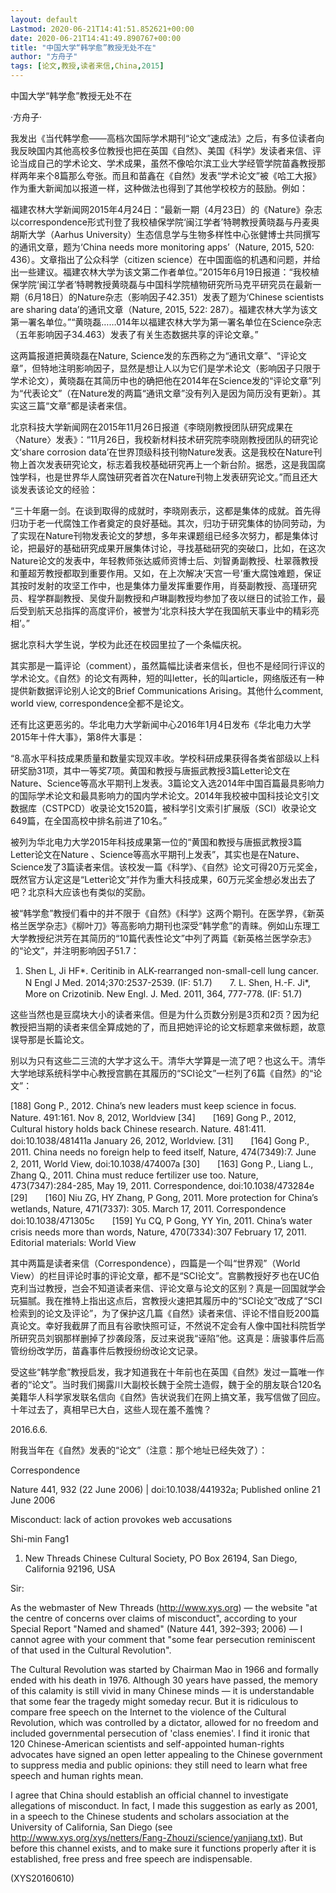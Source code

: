 ```yaml
---
layout: default
Lastmod: 2020-06-21T14:41:51.852621+00:00
date: 2020-06-21T14:41:49.890767+00:00
title: "中国大学“韩学愈”教授无处不在"
author: "方舟子"
tags: [论文,教授,读者来信,China,2015]
---
```


中国大学“韩学愈”教授无处不在

·方舟子·

我发出《当代韩学愈——高档次国际学术期刊“论文”速成法》之后，有多位读者向我反映国内其他高校多位教授也把在英国《自然》、美国《科学》发读者来信、评论当成自己的学术论文、学术成果，虽然不像哈尔滨工业大学经管学院苗鑫教授那样两年来个8篇那么夸张。而且和苗鑫在《自然》发表“学术论文”被《哈工大报》作为重大新闻加以报道一样，这种做法也得到了其他学校校方的鼓励。例如：

福建农林大学新闻网2015年4月24日：“最新一期（4月23日）的《Nature》杂志以correspondence形式刊登了我校植保学院‘闽江学者’特聘教授黄晓磊与丹麦奥胡斯大学（Aarhus University）生态信息学与生物多样性中心张健博士共同撰写的通讯文章，题为‘China needs more monitoring apps’（Nature, 2015, 520: 436）。文章指出了公众科学（citizen science）在中国面临的机遇和问题，并给出一些建议。福建农林大学为该文第二作者单位。”2015年6月19日报道：“我校植保学院‘闽江学者’特聘教授黄晓磊与中国科学院植物研究所马克平研究员在最新一期（6月18日）的Nature杂志（影响因子42.351）发表了题为‘Chinese scientists are sharing data’的通讯文章（Nature, 2015, 522: 287）。福建农林大学为该文第一署名单位。”“黄晓磊……014年以福建农林大学为第一署名单位在Science杂志（五年影响因子34.463）发表了有关生态数据共享的评论文章。”

这两篇报道把黄晓磊在Nature, Science发的东西称之为“通讯文章”、“评论文章”，但特地注明影响因子，显然是想让人以为它们是学术论文（影响因子只限于学术论文），黄晓磊在其简历中也的确把他在2014年在Science发的“评论文章”列为“代表论文”（在Nature发的两篇“通讯文章”没有列入是因为简历没有更新）。其实这三篇“文章”都是读者来信。

北京科技大学新闻网在2015年11月26日报道《李晓刚教授团队研究成果在〈Nature〉发表》：“11月26日，我校新材料技术研究院李晓刚教授团队的研究论文‘share corrosion data’在世界顶级科技刊物Nature发表。这是我校在Nature刊物上首次发表研究论文，标志着我校基础研究再上一个新台阶。据悉，这是我国腐蚀学科，也是世界华人腐蚀研究者首次在Nature刊物上发表研究论文。”而且还大谈发表该论文的经验：

“三十年磨一剑。在谈到取得的成就时，李晓刚表示，这都是集体的成就。首先得归功于老一代腐蚀工作者奠定的良好基础。其次，归功于研究集体的协同劳动，为了实现在Nature刊物发表论文的梦想，多年来课题组已经多次努力，都是集体讨论，把最好的基础研究成果开展集体讨论，寻找基础研究的突破口，比如，在这次Nature论文的发表中，年轻教师张达威师资博士后、刘智勇副教授、杜翠薇教授和董超芳教授都取到重要作用。又如，在上次解决‘天宫一号’重大腐蚀难题，保证其按时发射的攻坚工作中，也是集体力量发挥重要作用，肖葵副教授、高瑾研究员、程学群副教授、吴俊升副教授和卢琳副教授均参加了夜以继日的试验工作，最后受到航天总指挥的高度评价，被誉为‘北京科技大学在我国航天事业中的精彩亮相’。”

据北京科大学生说，学校为此还在校园里拉了一个条幅庆祝。

其实那是一篇评论（comment），虽然篇幅比读者来信长，但也不是经同行评议的学术论文。《自然》的论文有两种，短的叫letter，长的叫article，网络版还有一种提供新数据评论别人论文的Brief Communications Arising。其他什么comment, world view, correspondence全都不是论文。

还有比这更恶劣的。华北电力大学新闻中心2016年1月4日发布《华北电力大学2015年十件大事》，第8件大事是：

“8.高水平科技成果质量和数量实现双丰收。学校科研成果获得各类省部级以上科研奖励31项，其中一等奖7项。黄国和教授与唐振武教授3篇Letter论文在Nature、Science等高水平期刊上发表。3篇论文入选2014年中国百篇最具影响力的国际学术论文和最具影响力的国内学术论文。2014年我校被中国科技论文引文数据库（CSTPCD）收录论文1520篇，被科学引文索引扩展版（SCI）收录论文649篇，在全国高校中排名前进了10名。”

被列为华北电力大学2015年科技成果第一位的“黄国和教授与唐振武教授3篇Letter论文在Nature 、Science等高水平期刊上发表”，其实也是在Nature、Science发了3篇读者来信。该校发一篇《科学》、《自然》论文可得20万元奖金，既然官方认定这是“Letter论文”并作为重大科技成果，60万元奖金想必发出去了吧？北京科大应该也有类似的奖励。

被“韩学愈”教授们看中的并不限于《自然》《科学》这两个期刊。在医学界，《新英格兰医学杂志》《柳叶刀》等高影响力期刊也深受“韩学愈”的青睐。例如山东理工大学教授纪洪芳在其简历的“10篇代表性论文”中列了两篇《新英格兰医学杂志》的“论文”，并注明影响因子51.7：

1. Shen L, Ji HF*. Ceritinib in ALK-rearranged non-small-cell lung cancer. N Engl J Med. 2014;370:2537-2539. (IF: 51.7)　　7. L. Shen, H.-F. Ji*, More on Crizotinib. New Engl. J. Med. 2011, 364, 777-778. (IF: 51.7)

这些当然也是豆腐块大小的读者来信。但是为什么页数分别是3页和2页？因为纪教授把当期的读者来信全算成她的了，而且把她评论的论文标题拿来做标题，故意误导那是长篇论文。

别以为只有这些二三流的大学才这么干。清华大学算是一流了吧？也这么干。清华大学地球系统科学中心教授宫鹏在其履历的“SCI论文”一栏列了6篇《自然》的“论文”：

[188] Gong P., 2012. China’s new leaders must keep science in focus. Nature. 491:161. Nov 8, 2012, Worldview [34]　　[169] Gong P., 2012, Cultural history holds back Chinese research. Nature. 481:411. doi:10.1038/481411a January 26, 2012, Worldview. [31]　　[164] Gong P., 2011. China needs no foreign help to feed itself, Nature, 474(7349):7. June 2, 2011, World View, doi:10.1038/474007a [30]　　[163] Gong P., Liang L., Zhang Q., 2011. China must reduce fertilizer use too. Nature, 473(7347):284-285, May 19, 2011. Correspondence, doi:10.1038/473284e [29]　　[160] Niu ZG, HY Zhang, P Gong, 2011. More protection for China’s wetlands, Nature, 471(7337): 305. March 17, 2011. Correspondence doi:10.1038/471305c　　[159] Yu CQ, P Gong, YY Yin, 2011. China’s water crisis needs more than words, Nature, 470(7334):307 February 17, 2011. Editorial materials: World View

其中两篇是读者来信（Correspondence），四篇是一个叫“世界观”（World View）的栏目评论时事的评论文章，都不是“SCI论文”。宫鹏教授好歹也在UC伯克利当过教授，岂会不知道读者来信、评论文章与论文的区别？真是一回国就学会玩猫腻。我在推特上指出这点后，宫教授火速把其履历中的“SCI论文”改成了“SCI检索到的论文及评论”，为了保护这几篇《自然》读者来信、评论不惜自贬200篇真论文。幸好我截屏了而且有谷歌快照可证，不然说不定会有人像中国社科院哲学所研究员刘钢那样删掉了抄袭段落，反过来说我“诬陷”他。这真是：唐骏事件后高管纷纷改学历，苗鑫事件后教授纷纷改论文记录。

受这些“韩学愈”教授启发，我才知道我在十年前也在英国《自然》发过一篇唯一作者的“论文”。当时我们揭露川大副校长魏于全院士造假，魏于全的朋友联合120名美籍华人科学家发联名信向《自然》告状说我们在网上搞文革，我写信做了回应。十年过去了，真相早已大白，这些人现在羞不羞愧？

2016.6.6.

附我当年在《自然》发表的“论文”（注意：那个地址已经失效了）：

Correspondence

Nature 441, 932 (22 June 2006) | doi:10.1038/441932a; Published online 21 June 2006

Misconduct: lack of action provokes web accusations

Shi-min Fang1

1. New Threads Chinese Cultural Society, PO Box 26194, San Diego, California 92196, USA

Sir:

As the webmaster of New Threads (http://www.xys.org) — the website "at the centre of concerns over claims of misconduct", according to your Special Report "Named and shamed" (Nature 441, 392–393; 2006) — I cannot agree with your comment that "some fear persecution reminiscent of that used in the Cultural Revolution".

The Cultural Revolution was started by Chairman Mao in 1966 and formally ended with his death in 1976. Although 30 years have passed, the memory of this calamity is still vivid in many Chinese minds — it is understandable that some fear the tragedy might someday recur. But it is ridiculous to compare free speech on the Internet to the violence of the Cultural Revolution, which was controlled by a dictator, allowed for no freedom and included governmental persecution of 'class enemies'. I find it ironic that 120 Chinese-American scientists and self-appointed human-rights advocates have signed an open letter appealing to the Chinese government to suppress media and public opinions: they still need to learn what free speech and human rights mean.

I agree that China should establish an official channel to investigate allegations of misconduct. In fact, I made this suggestion as early as 2001, in a speech to the Chinese students and scholars association at the University of California, San Diego (see http://www.xys.org/xys/netters/Fang-Zhouzi/science/yanjiang.txt). But before this channel exists, and to make sure it functions properly after it is established, free press and free speech are indispensable.

(XYS20160610)


